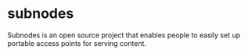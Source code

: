 subnodes
========

Subnodes is an open source project that enables people to easily set up portable access points for serving content.